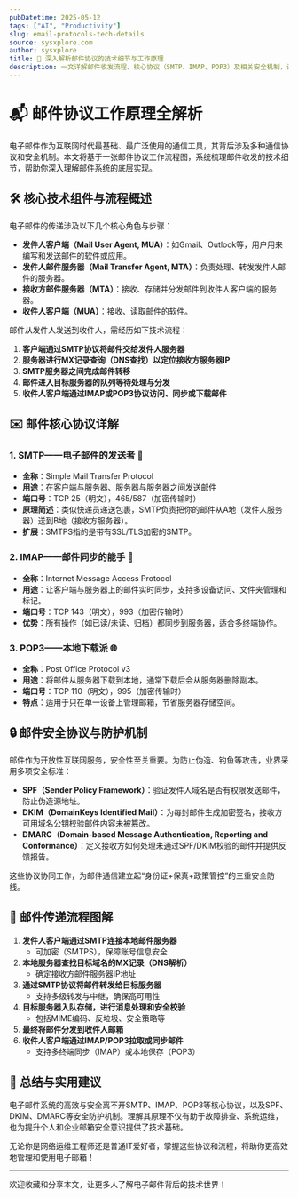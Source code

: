 ```yaml
---
pubDatetime: 2025-05-12
tags: ["AI", "Productivity"]
slug: email-protocols-tech-details
source: sysxplore.com
author: sysxplore
title: 📧 深入解析邮件协议的技术细节与工作原理
description: 一文详解邮件收发流程、核心协议（SMTP、IMAP、POP3）及相关安全机制，让你全面掌握电子邮件系统的底层逻辑与实现方式。
---
```


# 📬 邮件协议工作原理全解析

电子邮件作为互联网时代最基础、最广泛使用的通信工具，其背后涉及多种通信协议和安全机制。本文将基于一张邮件协议工作流程图，系统梳理邮件收发的技术细节，帮助你深入理解邮件系统的底层实现。

## 🛠️ 核心技术组件与流程概述

电子邮件的传递涉及以下几个核心角色与步骤：

- **发件人客户端（Mail User Agent, MUA）**：如Gmail、Outlook等，用户用来编写和发送邮件的软件或应用。
- **发件人邮件服务器（Mail Transfer Agent, MTA）**：负责处理、转发发件人邮件的服务器。
- **接收方邮件服务器（MTA）**：接收、存储并分发邮件到收件人客户端的服务器。
- **收件人客户端（MUA）**：接收、读取邮件的软件。

邮件从发件人发送到收件人，需经历如下技术流程：

1. **客户端通过SMTP协议将邮件交给发件人服务器**
2. **服务器进行MX记录查询（DNS查找）以定位接收方服务器IP**
3. **SMTP服务器之间完成邮件转移**
4. **邮件进入目标服务器的队列等待处理与分发**
5. **收件人客户端通过IMAP或POP3协议访问、同步或下载邮件**

## ✉️ 邮件核心协议详解

### 1. SMTP——电子邮件的发送者 🚀

- **全称**：Simple Mail Transfer Protocol
- **用途**：在客户端与服务器、服务器与服务器之间发送邮件
- **端口号**：TCP 25（明文），465/587（加密传输时）
- **原理简述**：类似快递员递送包裹，SMTP负责把你的邮件从A地（发件人服务器）送到B地（接收方服务器）。
- **扩展**：SMTPS指的是带有SSL/TLS加密的SMTP。

### 2. IMAP——邮件同步的能手 🔄

- **全称**：Internet Message Access Protocol
- **用途**：让客户端与服务器上的邮件实时同步，支持多设备访问、文件夹管理和标记。
- **端口号**：TCP 143（明文），993（加密传输时）
- **优势**：所有操作（如已读/未读、归档）都同步到服务器，适合多终端协作。

### 3. POP3——本地下载派 🌐

- **全称**：Post Office Protocol v3
- **用途**：将邮件从服务器下载到本地，通常下载后会从服务器删除副本。
- **端口号**：TCP 110（明文），995（加密传输时）
- **特点**：适用于只在单一设备上管理邮箱，节省服务器存储空间。

## 🔒 邮件安全协议与防护机制

邮件作为开放性互联网服务，安全性至关重要。为防止伪造、钓鱼等攻击，业界采用多项安全标准：

- **SPF（Sender Policy Framework）**：验证发件人域名是否有权限发送邮件，防止伪造源地址。
- **DKIM（DomainKeys Identified Mail）**：为每封邮件生成加密签名，接收方可用域名公钥校验邮件内容未被篡改。
- **DMARC（Domain-based Message Authentication, Reporting and Conformance）**：定义接收方如何处理未通过SPF/DKIM校验的邮件并提供反馈报告。

这些协议协同工作，为邮件通信建立起“身份证+保真+政策管控”的三重安全防线。

## 🔗 邮件传递流程图解

1. **发件人客户端通过SMTP连接本地邮件服务器**
   - 可加密（SMTPS），保障账号信息安全
2. **本地服务器查找目标域名的MX记录（DNS解析）**
   - 确定接收方邮件服务器IP地址
3. **通过SMTP协议将邮件转发给目标服务器**
   - 支持多级转发与中继，确保高可用性
4. **目标服务器入队存储，进行消息处理和安全校验**
   - 包括MIME编码、反垃圾、安全策略等
5. **最终将邮件分发到收件人邮箱**
6. **收件人客户端通过IMAP/POP3拉取或同步邮件**
   - 支持多终端同步（IMAP）或本地保存（POP3）

## 📝 总结与实用建议

电子邮件系统的高效与安全离不开SMTP、IMAP、POP3等核心协议，以及SPF、DKIM、DMARC等安全防护机制。理解其原理不仅有助于故障排查、系统运维，也为提升个人和企业邮箱安全意识提供了技术基础。

无论你是网络运维工程师还是普通IT爱好者，掌握这些协议和流程，将助你更高效地管理和使用电子邮箱！

---

欢迎收藏和分享本文，让更多人了解电子邮件背后的技术世界！

